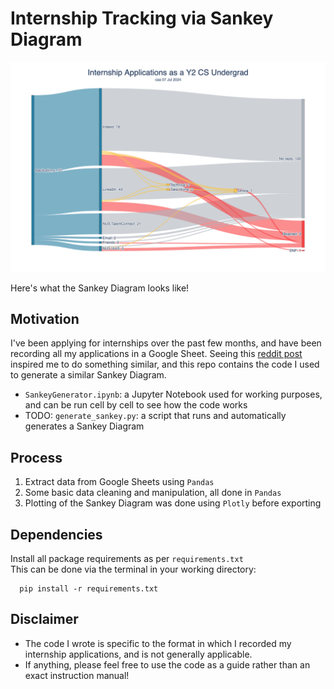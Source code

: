 # Internship Tracking via Sankey Diagram

![Sample Sankey Diagram](/data/sample/Internship%20Applications%20Sankey%20Diagram%20070724.png "Sample Sankey Diagram")
<p>Here's what the Sankey Diagram looks like!</p>

## Motivation
I've been applying for internships over the past few months, and have been recording all my applications in a Google Sheet.
Seeing this [reddit post](https://www.reddit.com/r/dataisbeautiful/comments/b5sfbh/my_12month_job_search_as_a_recent_graduate_iitn/) inspired me to do something similar, and this repo contains the code I used to generate a similar Sankey Diagram.
- `SankeyGenerator.ipynb`: a Jupyter Notebook used for working purposes, and can be run cell by cell to see how the code works
- TODO: `generate_sankey.py`: a script that runs and automatically generates a Sankey Diagram

## Process
1. Extract data from Google Sheets using `Pandas`
2. Some basic data cleaning and manipulation, all done in `Pandas`
3. Plotting of the Sankey Diagram was done using `Plotly` before exporting

## Dependencies
Install all package requirements as per `requirements.txt`
<br>This can be done via the terminal in your working directory:
```
  pip install -r requirements.txt
```

## Disclaimer
- The code I wrote is specific to the format in which I recorded my internship applications, and is not generally applicable.
- If anything, please feel free to use the code as a guide rather than an exact instruction manual!

